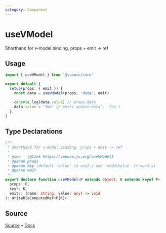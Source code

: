 ```yaml
---
category: Component
---
```


# useVModel

Shorthand for v-model binding, props + emit -> ref

## Usage

```js
import { useVModel } from '@vueuse/core'

export default {
  setup(props, { emit }) {
    const data = useVModel(props, 'data', emit)

    console.log(data.value) // props.data
    data.value = 'foo' // emit('update:data', 'foo')
  },
}
```


<!--FOOTER_STARTS-->
## Type Declarations

```typescript
/**
 * Shorthand for v-model binding, props + emit -> ref
 *
 * @see   {@link https://vueuse.js.org/useVModel}
 * @param props
 * @param key (default 'value' in vue2.x and 'modelValue' in vue3.x)
 * @param emit
 */
export declare function useVModel<P extends object, K extends keyof P>(
  props: P,
  key?: K,
  emit?: (name: string, value: any) => void
): WritableComputedRef<P[K]>
```

## Source

[Source](https://github.com/vueuse/vueuse/blob/master/packages/core/useVModel/index.ts) • [Docs](https://github.com/vueuse/vueuse/blob/master/packages/core/useVModel/index.md)


<!--FOOTER_ENDS-->